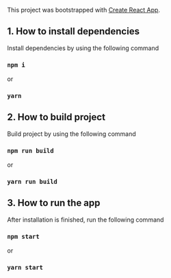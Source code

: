 This project was bootstrapped with [Create React App](https://github.com/facebook/create-react-app).

## 1. How to install dependencies
Install dependencies by using the following command
### `npm i`
or
### `yarn`

## 2. How to build project
Build project by using the following command
### `npm run build`
or
### `yarn run build`

## 3. How to run the app
After installation is finished, run the following command
### `npm start`
or
### `yarn start`

